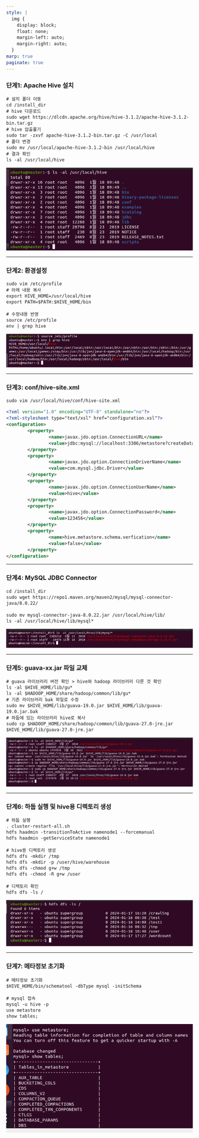 ```yaml
---
style: |
  img {
    display: block;
    float: none;
    margin-left: auto;
    margin-right: auto;
  }
marp: true
paginate: true
---
```

### 단계1: Apache Hive 설치 
```shell
# 설치 폴더 이동
cd /install_dir
# hive 다운로드 
sudo wget https://dlcdn.apache.org/hive/hive-3.1.2/apache-hive-3.1.2-bin.tar.gz
# hive 압출풀기
sudo tar -zxvf apache-hive-3.1.2-bin.tar.gz -C /usr/local
# 폴더 변경
sudo mv /usr/local/apache-hive-3.1.2-bin /usr/local/hive
# 결과 확인 
ls -al /usr/local/hive
```
![Alt text](./img/image-4.png)

---
### 단계2: 환경설정 
```shell
sudo vim /etc/profile
# 아래 내용 복사 
export HIVE_HOME=/usr/local/hive
export PATH=$PATH:$HIVE_HOME/bin

# 수정내용 반영 
source /etc/profile
env | grep hive
```
![Alt text](./img/image-5.png)

---
### 단계3: conf/hive-site.xml 
```shell
sudo vim /usr/local/hive/conf/hive-site.xml
```
```xml
<?xml version="1.0" encoding="UTF-8" standalone="no"?>
<?xml-stylesheet type="text/xsl" href="configuration.xsl"?>
<configuration>
        <property>
                <name>javax.jdo.option.ConnectionURL</name>
                <value>jdbc:mysql://localhost:3306/metastore?createDatabaseIfNotExist=true&amp;useSSL=false&amp;characterEncoding=UTF-8&amp;serverTimezone=UTC</value>
        </property>
        <property>
                <name>javax.jdo.option.ConnectionDriverName</name>
                <value>com.mysql.jdbc.Driver</value>
        </property>
        <property>
                <name>javax.jdo.option.ConnectionUserName</name>
                <value>hive</value>
        </property>
        <property>
                <name>javax.jdo.option.ConnectionPassword</name>
                <value>123456</value>
        </property>
        <property>
                <name>hive.metastore.schema.verfication</name>
                <value>false</value>
        </property>
</configuration>
```
---
### 단계4: MySQL JDBC Connector
```shell
cd /install_dir
sudo wget https://repo1.maven.org/maven2/mysql/mysql-connector-java/8.0.22/

sudo mv mysql-connector-java-8.0.22.jar /usr/local/hive/lib/
ls -al /usr/local/hive/lib/mysql*
```
![Alt text](./img/image-6.png)

---
### 단계5: guava-xx.jar 파일 교체
```shell
# guava 라이브러리 버전 확인 > hive와 hadoop 라이브러리 다른 것 확인 
ls -al $HIVE_HOME/lib/gu*
ls -al $HADOOP_HOME/share/hadoop/common/lib/gu*
# 기존 라이브러리 bak 파일로 수정 
sudo mv $HIVE_HOME/lib/guava-19.0.jar $HIVE_HOME/lib/guava-19.0.jar.bak
# 하둡에 있는 라이브러리 hive로 복사 
sudo cp $HADOOP_HOME/share/hadoop/common/lib/guava-27.0-jre.jar $HIVE_HOME/lib/guava-27.0-jre.jar
```
![Alt text](./img/image-7.png)

---
### 단계6: 하둡 실행 및 hive용 디렉토리 생성 
```shell
# 하둡 실행 
. cluster-restart-all.sh
hdfs haadmin -transitionToActive namenode1 --forcemanual
hdfs haadmin -getServiceState namenode1

# hive용 디렉토리 생성
hdfs dfs -mkdir /tmp
hdfs dfs -mkdir -p /user/hive/warehouse
hdfs dfs -chmod g+w /tmp
hdfs dfs -chmod -R g+w /user

# 디렉토리 확인 
hdfs dfs -ls /
```
![Alt text](./img/image-8.png)

---
### 단계7: 메타정보 초기화
```shell
# 메타정보 초기화
$HIVE_HOME/bin/schematool -dbType mysql -initSchema

# mysql 접속 
mysql -u hive -p 
use metastore 
show tables;
```
![bg right w:600](./img/image-9.png)



